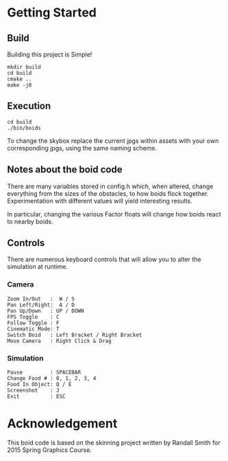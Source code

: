 # Getting Started

## Build

Building this project is Simple!
```
mkdir build
cd build
cmake ..
make -j8
```

## Execution

```
cd build
./bin/boids 
```

To change the skybox replace the current jpgs within assets with your own corresponding jpgs, using the same naming scheme.

## Notes about the boid code

There are many variables stored in config.h which, when altered, change everything from the sizes of the obstacles, to how boids flock together. Experimentation with different values will yield interesting results.

In particular, changing the various Factor floats will change how boids react to nearby boids.

## Controls

There are numerous keyboard controls that will allow you to alter the simulation at runtime.
### Camera
```
Zoom In/Out   :  W / S
Pan Left/Right:  A / D
Pan Up/Down   : UP / DOWN
FPS Toggle    : C
Follow Toggle : F
Cinematic Mode: T
Switch Boid   : Left Bracket / Right Bracket
Move Camera   : Right Click & Drag
```
### Simulation
```
Pause         : SPACEBAR
Change Food # : 0, 1, 2, 3, 4
Food In Object: Q / E
Screenshot    : J
Exit          : ESC
```
# Acknowledgement 

This boid code is based on the skinning project written by
Randall Smith for 2015 Spring Graphics Course.